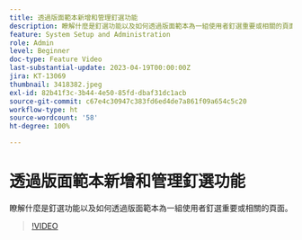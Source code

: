 ```yaml
---
title: 透過版面範本新增和管理釘選功能
description: 瞭解什麼是釘選功能以及如何透過版面範本為一組使用者釘選重要或相關的頁面。
feature: System Setup and Administration
role: Admin
level: Beginner
doc-type: Feature Video
last-substantial-update: 2023-04-19T00:00:00Z
jira: KT-13069
thumbnail: 3418382.jpeg
exl-id: 82b41f3c-3b44-4e50-85fd-dbaf31dc1acb
source-git-commit: c67e4c30947c383fd6ed4de7a861f09a654c5c20
workflow-type: ht
source-wordcount: '58'
ht-degree: 100%

---
```


# 透過版面範本新增和管理釘選功能

瞭解什麼是釘選功能以及如何透過版面範本為一組使用者釘選重要或相關的頁面。

>[!VIDEO](https://video.tv.adobe.com/v/3418382/?quality=12&learn=on)

